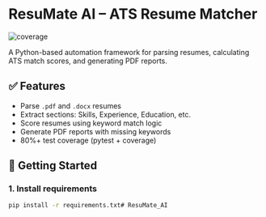 # ResuMate AI – ATS Resume Matcher

![coverage](https://img.shields.io/badge/coverage-79%25-yellowgreen)

A Python-based automation framework for parsing resumes, calculating ATS match scores, and generating PDF reports.

## ✅ Features
- Parse `.pdf` and `.docx` resumes
- Extract sections: Skills, Experience, Education, etc.
- Score resumes using keyword match logic
- Generate PDF reports with missing keywords
- 80%+ test coverage (pytest + coverage)

## 🚀 Getting Started

### 1. Install requirements
```bash
pip install -r requirements.txt# ResuMate_AI
